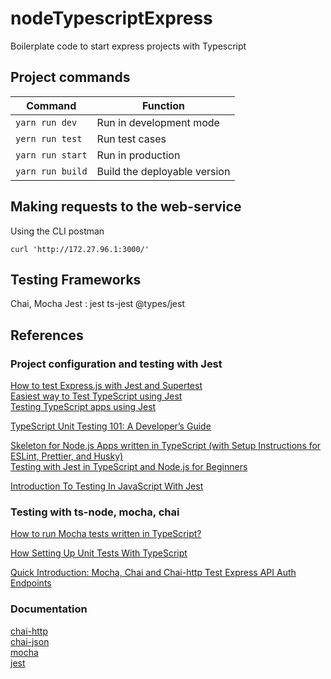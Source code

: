 # nodeTypescriptExpress
Boilerplate code to start express projects with Typescript


## Project commands
|Command|Function|
|-|-|
|`yarn run dev`  |Run in development mode|
|`yern run test` |Run test cases |
|`yarn run start`|Run in production|
|`yarn run build`|Build the deployable version|

## Making requests to the web-service
Using the CLI postman
```
curl 'http://172.27.96.1:3000/'
```

## Testing Frameworks
Chai, Mocha
Jest : jest ts-jest @types/jest



## References

### Project configuration and testing with Jest

[How to test Express.js with Jest and Supertest](https://www.albertgao.xyz/2017/05/24/how-to-test-expressjs-with-jest-and-supertest/)  
[Easiest way to Test TypeScript using Jest](https://dev.to/silvenleaf/easiest-way-to-test-typescript-using-jest-by-silvenleaf-iem)  
[Testing TypeScript apps using Jest](https://blog.logrocket.com/testing-typescript-apps-using-jest/)  

[TypeScript Unit Testing 101: A Developer’s Guide](https://www.testim.io/blog/typescript-unit-testing-101/)  

[Skeleton for Node.js Apps written in TypeScript (with Setup Instructions for ESLint, Prettier, and Husky)](https://javascript.plainenglish.io/skeleton-for-node-js-apps-written-in-typescript-444fa1695b30)  
[Testing with Jest in TypeScript and Node.js for Beginners](https://javascript.plainenglish.io/beginners-guide-to-testing-jest-with-node-typescript-1f46a1b87dad)  

[Introduction To Testing In JavaScript With Jest](https://youtu.be/FgnxcUQ5vho)  



### Testing with ts-node, mocha, chai

[How to run Mocha tests written in TypeScript?](https://stackoverflow.com/questions/26977722/how-to-run-mocha-tests-written-in-typescript)  

[How Setting Up Unit Tests With TypeScript](https://medium.com/swlh/how-to-setting-up-unit-tests-with-typescript-871c0f4f1609)

[Quick Introduction: Mocha, Chai and Chai-http Test Express API Auth Endpoints](https://blog.khophi.co/mocha-chai-chai-http-test-express-api-auth-endpoints/)  


### Documentation
[chai-http](https://www.chaijs.com/plugins/chai-http/)  
[chai-json](https://www.chaijs.com/plugins/chai-json/)  
[mocha](https://mochajs.org/)  
[jest](https://jestjs.io/docs/getting-started)  


